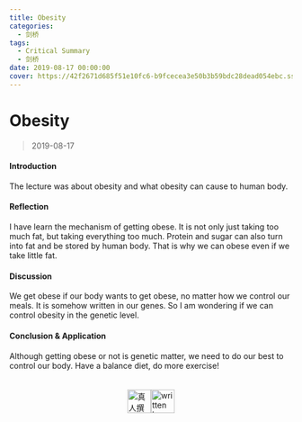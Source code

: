 ```yaml
---
title: Obesity
categories:
  - 剑桥
tags:
  - Critical Summary
  - 剑桥
date: 2019-08-17 00:00:00
cover: https://42f2671d685f51e10fc6-b9fcecea3e50b3b59bdc28dead054ebc.ssl.cf5.rackcdn.com/illustrations/feeling_blue_4b7q.svg
---
```


# Obesity

> 2019-08-17

#### Introduction

The lecture was about obesity and what obesity can cause to human body.

#### Reflection

I have learn the mechanism of getting obese. It is not only just taking too much fat, but taking everything too much. Protein and sugar can also turn into fat and be stored by human body. That is why we can obese even if we take little fat.

#### Discussion

We get obese if our body wants to get obese, no matter how we control our meals. It is somehow written in our genes. So I am wondering if we can control obesity in the genetic level.

#### Conclusion & Application

Although getting obese or not is genetic matter, we need to do our best to control our body. Have a balance diet, do more exercise!

<div style="display: flex; justify-content: center; align-items: center; padding: 20px 100px 0px 100px;">
  <img src="https://mirror.ghproxy.com/https://raw.githubusercontent.com/L1cardo/l1cardo.github.io/blog/themes/butterfly/source/img/notbyai_cn.png" alt="真人撰写" style="height: 42px;">
  <img src="https://mirror.ghproxy.com/https://raw.githubusercontent.com/L1cardo/l1cardo.github.io/blog/themes/butterfly/source/img/notbyai_en.png" alt="written by human" style="height: 42px;">
</div>
